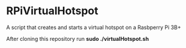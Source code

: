 # RPiVirtualHotspot
A script that creates and starts a virtual hotspot on a Rasbperry Pi 3B+

After cloning this repository run **sudo ./virtualHotspot.sh**
